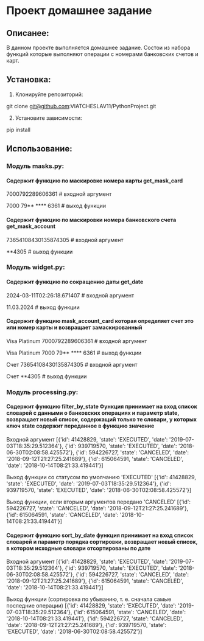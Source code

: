 # Проект домашнее задание

## Описанее:

В данном проекте выполняется домашнее задание.
Состои из набора функций которые выполняют операции
с номерами банковских счетов и карт. 

## Установка:

1. Клонируйте репозиторий:

git clone git@github.com:VIATCHESLAV11/PythonProject.git

2. Установите зависимости:

pip install

## Использование:

### Модуль masks.py:

#### Содержит функцию по маскировке номера карты get_mask_card

7000792289606361     # входной аргумент

7000 79** **** 6361  # выход функции

#### Содержит функцию по маскировки номера банковского счета get_mask_account

73654108430135874305  # входной аргумент

**4305  # выход функции

### Модуль widget.py: 

#### Содержит функцию по сокращению даты get_date

2024-03-11T02:26:18.671407     # входной аргумент

11.03.2024  # выход функции

#### Содержит функцию mask_account_card которая определяет счет это или номер карты и возвращает замаскированный

Visa Platinum 7000792289606361  # входной аргумент

Visa Platinum 7000 79** **** 6361  # выход функции

Счет 73654108430135874305  # входной аргумент

Счет **4305  # выход функции

### Модуль processing.py:

#### Содержит функцию filter_by_state Функция принимает на вход список словарей с данными о банковских операциях и параметр state, возвращает новый список, содержащий только те словари, у которых ключ state содержит переданное в функцию значение

Входной аргумент
[{'id': 41428829, 'state': 'EXECUTED', 'date': '2019-07-03T18:35:29.512364'}, {'id': 939719570, 'state': 'EXECUTED', 'date': '2018-06-30T02:08:58.425572'}, {'id': 594226727, 'state': 'CANCELED', 'date': '2018-09-12T21:27:25.241689'}, {'id': 615064591, 'state': 'CANCELED', 'date': '2018-10-14T08:21:33.419441'}]

Выход функции со статусом по умолчанию 'EXECUTED'
[{'id': 41428829, 'state': 'EXECUTED', 'date': '2019-07-03T18:35:29.512364'}, {'id': 939719570, 'state': 'EXECUTED', 'date': '2018-06-30T02:08:58.425572'}]

Выход функции, если вторым аргументов передано 'CANCELED'
[{'id': 594226727, 'state': 'CANCELED', 'date': '2018-09-12T21:27:25.241689'}, {'id': 615064591, 'state': 'CANCELED', 'date': '2018-10-14T08:21:33.419441'}]

#### Содержит функцию sort_by_date функция принимает на вход список словарей и параметр порядка сортировки, возвращает новый список, в котором исходные словари отсортированы по дате

Входной аргумент
[{'id': 41428829, 'state': 'EXECUTED', 'date': '2019-07-03T18:35:29.512364'}, {'id': 939719570, 'state': 'EXECUTED', 'date': '2018-06-30T02:08:58.425572'}, {'id': 594226727, 'state': 'CANCELED', 'date': '2018-09-12T21:27:25.241689'}, {'id': 615064591, 'state': 'CANCELED', 'date': '2018-10-14T08:21:33.419441'}]

Выход функции (сортировка по убыванию, т. е. сначала самые последние операции)
[{'id': 41428829, 'state': 'EXECUTED', 'date': '2019-07-03T18:35:29.512364'}, {'id': 615064591, 'state': 'CANCELED', 'date': '2018-10-14T08:21:33.419441'}, {'id': 594226727, 'state': 'CANCELED', 'date': '2018-09-12T21:27:25.241689'}, {'id': 939719570, 'state': 'EXECUTED', 'date': '2018-06-30T02:08:58.425572'}]